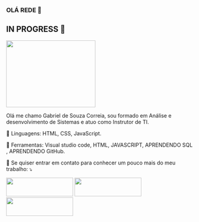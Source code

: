 ### OLÁ REDE 👋
## IN PROGRESS 💪

 <a>
  <img src="https://github.com/gszbiel/gszbiel/blob/Gabriel/77Bf.gif" width="240" height="180" aling="right"/></a>
</p>

Olá me chamo Gabriel de Souza Correia, sou formado em Análise e desenvolvimento de Sistemas e atuo como Instrutor de TI.

🦄 Linguagens: HTML, CSS, JavaScript.

💼 Ferramentas: Visual studio code, HTML, JAVASCRIPT, APRENDENDO SQL , APRENDENDO GitHub.





<p align="left">
  💌 Se quiser entrar em contato para conhecer um pouco mais do meu trabalho: ⤵️
</p>
<p align="left">
  <a href="mailto:bielcorreia33@gmail.com" alt="Gmail" target="_blank">
  <img src="https://raw.githubusercontent.com/gszbiel/gszbiel/Gabriel/Meu%20Gmail.png" width="180" height="50"  /></a>
  
  <a href="https://br.linkedin.com/in/gabrieldesouzacorreia" alt="Linkedin" target="_blank">
  <img src="https://raw.githubusercontent.com/gszbiel/gszbiel/ff574b94c42f69266278dfe6e2e7763ffa06ffea/Meu%20Linkedin.png" width="180" height="50" /></a>
  
  <a href="https://www.instagram.com/gszbiel/" alt="Instagram" target="_blank">
  <img src="https://raw.githubusercontent.com/gszbiel/gszbiel/ff574b94c42f69266278dfe6e2e7763ffa06ffea/Meu%20Instagram.png" width="180" height="50" /></a>
  
  
 



